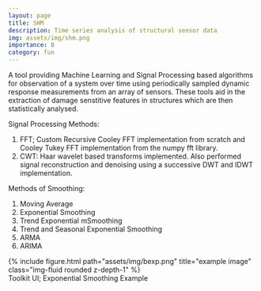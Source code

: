 ```yaml
---
layout: page
title: SHM
description: Time series analysis of structural sensor data
img: assets/img/shm.png
importance: 8
category: fun
---
```


A tool providing Machine Learning and Signal Processing based algorithms 
for observation of a system over time using periodically sampled dynamic 
response measurements from an array of sensors. These tools aid in the extraction of
damage senstitive features in structures which are then statistically analysed.

Signal Processing Methods:
1. FFT; Custom Recursive Cooley FFT implementation from scratch and Cooley Tukey FFT implementation
from the numpy fft library.
2. CWT: Haar wavelet based transforms implemented. Also performed signal reconstruction
and denoising using a successive DWT and IDWT implementation.

Methods of Smoothing:
1. Moving Average
2. Exponential Smoothing
3. Trend Exponential mSmoothing
4. Trend and Seasonal Exponential Smoothing
5. ARMA
6. ARIMA

<div class="row justify-content-sm-center">
    <div class="col-sm mt-3 mt-md-0">
        {% include figure.html path="assets/img/bexp.png" title="example image" class="img-fluid rounded z-depth-1" %}
    </div>
</div>
<div class="caption">
   Toolkit UI; Exponential Smoothing Example
</div>